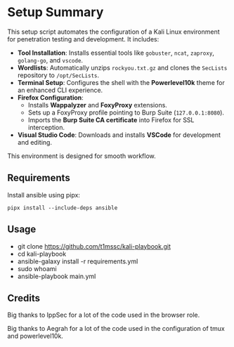 # Setup Summary

This setup script automates the configuration of a Kali Linux environment for penetration testing and development. It includes:

- **Tool Installation**: Installs essential tools like `gobuster`, `ncat`, `zaproxy`, `golang-go`, and `vscode`.
- **Wordlists**: Automatically unzips `rockyou.txt.gz` and clones the `SecLists` repository to `/opt/SecLists`.
- **Terminal Setup**: Configures the shell with the **Powerlevel10k** theme for an enhanced CLI experience.
- **Firefox Configuration**: 
  - Installs **Wappalyzer** and **FoxyProxy** extensions.
  - Sets up a FoxyProxy profile pointing to Burp Suite (`127.0.0.1:8080`).
  - Imports the **Burp Suite CA certificate** into Firefox for SSL interception.
- **Visual Studio Code**: Downloads and installs **VSCode** for development and editing.

This environment is designed for smooth workflow.

## Requirements

Install ansible using pipx:
```
pipx install --include-deps ansible
```
## Usage
- git clone https://github.com/t1mssc/kali-playbook.git 
- cd kali-playbook
- ansible-galaxy install -r requirements.yml
- sudo whoami
- ansible-playbook main.yml

## Credits

Big thanks to IppSec for a lot of the code used in the browser role.

Big thanks to Aegrah for a lot of the code used in the configuration of tmux and powerlevel10k.
